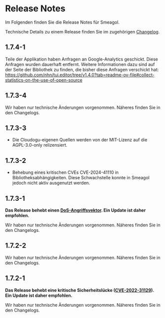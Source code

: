 # Release Notes

Im Folgenden finden Sie die Release Notes für Smeagol. 

Technische Details zu einem Release finden Sie im zugehörigen [Changelog](https://docs.cloudogu.com/de/docs/dogus/smeagol/CHANGELOG/).

## 1.7.4-1
Teile der Applikation haben Anfragen an Google-Analytics geschickt. Diese Anfragen wurden dauerhaft entfernt.
Weitere Informationen dazu sind auf der Seite der Bibliothek zu finden, die bisher diese Anfragen verschickt hat: https://github.com/nhn/tui.editor/tree/v1.4.0?tab=readme-ov-file#collect-statistics-on-the-use-of-open-source

## 1.7.3-4
Wir haben nur technische Änderungen vorgenommen. Näheres finden Sie in den Changelogs.

## 1.7.3-3
- Die Cloudogu-eigenen Quellen werden von der MIT-Lizenz auf die AGPL-3.0-only relizensiert.

## 1.7.3-2
* Behebung eines kritischen CVEs CVE-2024-41110 in Bibliotheksabhängigkeiten. Diese Schwachstelle konnte in Smeagol jedoch nicht aktiv ausgenutzt werden.

## 1.7.3-1

**Das Release behebt einen [DoS-Angriffsvektor](https://security.snyk.io/vuln/SNYK-JAVA-COMFASTERXMLJACKSONCORE-7569538). Ein Update ist daher empfohlen.**

Wir haben nur technische Änderungen vorgenommen. Näheres finden Sie in den Changelogs.

## 1.7.2-2

Wir haben nur technische Änderungen vorgenommen. Näheres finden Sie in den Changelogs.

## 1.7.2-1

**Das Release behebt eine kritische Sicherheitslücke ([CVE-2022-31129](https://nvd.nist.gov/vuln/detail/CVE-2022-31129)). Ein Update ist daher empfohlen.**

Wir haben nur technische Änderungen vorgenommen. Näheres finden Sie in den Changelogs.
